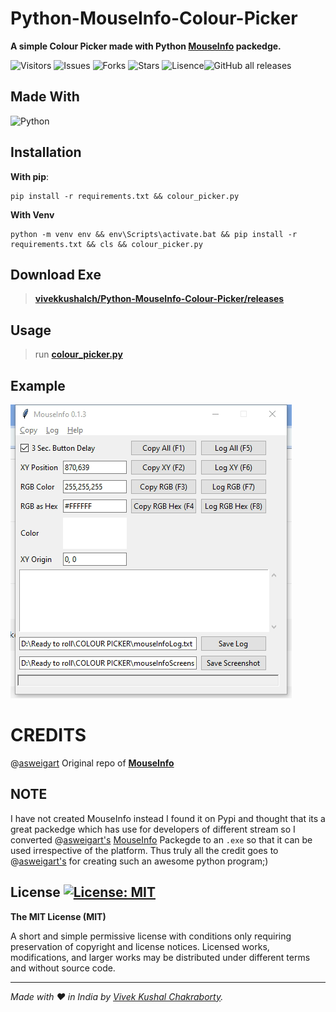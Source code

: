 Python-MouseInfo-Colour-Picker
===
**A simple Colour Picker made with Python [MouseInfo](https://pypi.org/project/MouseInfo/) packedge.**


![Visitors](https://visitor-badge.deta.dev/badge?page_id=Python-MouseInfo-Colour-Picker.visitor-badge) ![Issues](https://img.shields.io/github/issues/vivekkushalch/Python-MouseInfo-Colour-Picker) ![Forks](https://img.shields.io/github/forks/vivekkushalch/Python-MouseInfo-Colour-Picker) ![Stars](https://img.shields.io/github/stars/vivekkushalch/Python-MouseInfo-Colour-Picker) ![Lisence](https://img.shields.io/github/license/vivekkushalch/Python-MouseInfo-Colour-Picker)![GitHub all releases](https://img.shields.io/github/downloads/vivekkushalch/Python-MouseInfo-Colour-Picker/total?color=green)

Made With
---
![Python](https://img.shields.io/badge/python-3670A0?style=for-the-badge&logo=python&logoColor=ffdd54)



Installation
---
**With pip**:

    pip install -r requirements.txt && colour_picker.py   

**With Venv**

    python -m venv env && env\Scripts\activate.bat && pip install -r requirements.txt && cls && colour_picker.py




Download Exe
---
>**[vivekkushalch/Python-MouseInfo-Colour-Picker/releases](https://github.com/vivekkushalch/Python-MouseInfo-Colour-Picker/releases/)**


Usage
---
>run **[colour_picker.py](https://github.com/vivekkushalch/Python-MouseInfo-Colour-Picker/blob/main/colour_picker.py)**



Example
---
![Example.png](Example.png) 

CREDITS
=======
@[asweigart](https://github.com/asweigart) Original repo of **[MouseInfo](https://github.com/asweigart/mouseinfo)**

NOTE
---
I have not created MouseInfo instead I found it on Pypi and thought that its a great packedge which has use for 
developers of different stream so I converted @[asweigart's](https://github.com/asweigart) [MouseInfo](https://github.com/asweigart/mouseinfo) Packegde to an `.exe` so that it can be used irrespective of the platform.
Thus truly all the credit goes to  @[asweigart's](https://github.com/asweigart) for creating such an awesome python program;)

License [![License: MIT](https://img.shields.io/badge/License-MIT-yellow.svg)](https://opensource.org/licenses/MIT)
-------
**The MIT License (MIT)**

A short and simple permissive license with conditions only requiring preservation of copyright and license notices. Licensed works, modifications, and larger works may be distributed under different terms and without source code.

-------
_Made with :heart: in India by [Vivek Kushal Chakraborty](https://github.com/vivekkushalch)._
